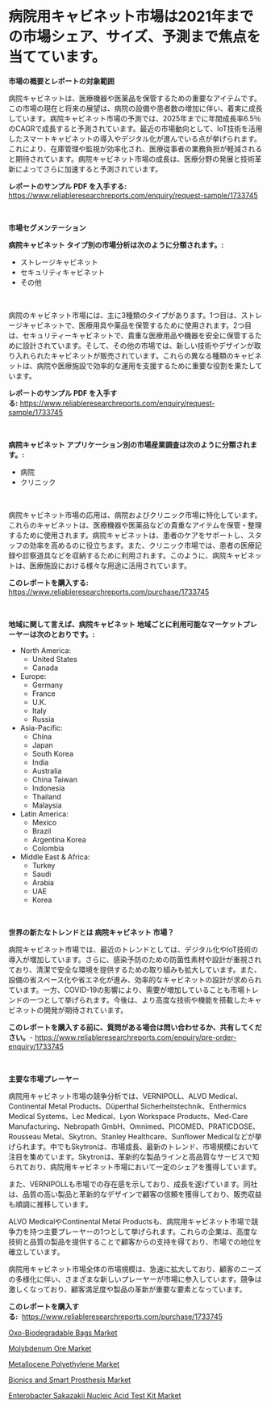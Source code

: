 <p><h1>病院用キャビネット市場は2021年までの市場シェア、サイズ、予測まで焦点を当てています。</h1></p><p><strong>市場の概要とレポートの対象範囲</strong></p>
<p><p>病院キャビネットは、医療機器や医薬品を保管するための重要なアイテムです。この市場の現在と将来の展望は、病院の設備や患者数の増加に伴い、着実に成長しています。病院キャビネット市場の予測では、2025年までに年間成長率6.5％のCAGRで成長すると予測されています。最近の市場動向として、IoT技術を活用したスマートキャビネットの導入やデジタル化が進んでいる点が挙げられます。これにより、在庫管理や監視が効率化され、医療従事者の業務負担が軽減されると期待されています。病院キャビネット市場の成長は、医療分野の発展と技術革新によってさらに加速すると予測されています。</p></p>
<p><strong>レポートのサンプル PDF を入手する:</strong> <a href="https://www.reliableresearchreports.com/enquiry/request-sample/1733745">https://www.reliableresearchreports.com/enquiry/request-sample/1733745</a></p>
<p>&nbsp;</p>
<p><strong>市場セグメンテーション</strong></p>
<p><strong>病院キャビネット タイプ別の市場分析は次のように分類されます。:</strong></p>
<p><ul><li>ストレージキャビネット</li><li>セキュリティキャビネット</li><li>その他</li></ul></p>
<p>&nbsp;</p>
<p><p>病院のキャビネット市場には、主に3種類のタイプがあります。1つ目は、ストレージキャビネットで、医療用具や薬品を保管するために使用されます。2つ目は、セキュリティーキャビネットで、貴重な医療用品や機器を安全に保管するために設計されています。そして、その他の市場では、新しい技術やデザインが取り入れられたキャビネットが販売されています。これらの異なる種類のキャビネットは、病院や医療施設で効率的な運用を支援するために重要な役割を果たしています。</p></p>
<p><strong>レポートのサンプル PDF を入手する:</strong>&nbsp;<a href="https://www.reliableresearchreports.com/enquiry/request-sample/1733745">https://www.reliableresearchreports.com/enquiry/request-sample/1733745</a></p>
<p>&nbsp;</p>
<p><strong> 病院キャビネット アプリケーション別の市場産業調査は次のように分類されます。:</strong></p>
<p><ul><li>病院</li><li>クリニック</li></ul></p>
<p>&nbsp;</p>
<p><p>病院キャビネット市場の応用は、病院およびクリニック市場に特化しています。これらのキャビネットは、医療機器や医薬品などの貴重なアイテムを保管・整理するために使用されます。病院キャビネットは、患者のケアをサポートし、スタッフの効率を高めるのに役立ちます。また、クリニック市場では、患者の医療記録や診察道具などを収納するために利用されます。このように、病院キャビネットは、医療施設における様々な用途に活用されています。</p></p>
<p><strong>このレポートを購入する:</strong>&nbsp; <a href="https://www.reliableresearchreports.com/purchase/1733745">https://www.reliableresearchreports.com/purchase/1733745</a></p>
<p>&nbsp;</p>
<p><strong>地域に関して言えば、病院キャビネット 地域ごとに利用可能なマーケットプレーヤーは次のとおりです。:</strong></p>
<p><ul>
    <li>
        North America:
        <ul>
            <li>United States</li>
            <li>Canada</li>
        </ul>
    </li>
    <li>
        Europe:
        <ul>
            <li>Germany</li>
            <li>France</li>
            <li>U.K.</li>
            <li>Italy</li>
            <li>Russia</li>
        </ul>
    </li>
    <li>
        Asia-Pacific:
        <ul>
            <li>China</li>
            <li>Japan</li>
            <li>South Korea</li>
            <li>India</li>
            <li>Australia</li>
            <li>China Taiwan</li>
            <li>Indonesia</li>
            <li>Thailand</li>
            <li>Malaysia</li>
        </ul>
    </li>
    <li>
        Latin America:
        <ul>
            <li>Mexico</li>
            <li>Brazil</li>
            <li>Argentina Korea</li>
            <li>Colombia</li>
        </ul>
    </li>
    <li>
        Middle East & Africa:
        <ul>
            <li>Turkey</li>
            <li>Saudi</li>
            <li>Arabia</li>
            <li>UAE</li>
            <li>Korea</li>
        </ul>
    </li>
    </ul></p>
<p>&nbsp;</p>
<p><strong>世界の新たなトレンドとは 病院キャビネット 市場？</strong></p>
<p><p>病院キャビネット市場では、最近のトレンドとしては、デジタル化やIoT技術の導入が増加しています。さらに、感染予防のための防菌性素材や設計が重視されており、清潔で安全な環境を提供するための取り組みも拡大しています。また、設備の省スペース化や省エネ化が進み、効率的なキャビネットの設計が求められています。一方、COVID-19の影響により、需要が増加していることも市場トレンドの一つとして挙げられます。今後は、より高度な技術や機能を搭載したキャビネットの開発が期待されています。</p></p>
<p><strong>このレポートを購入する前に、質問がある場合は問い合わせるか、共有してください。</strong>- <a href="https://www.reliableresearchreports.com/enquiry/pre-order-enquiry/1733745">https://www.reliableresearchreports.com/enquiry/pre-order-enquiry/1733745</a></p>
<p>&nbsp;</p>
<p><strong>主要な市場プレーヤー</strong></p>
<p><p>病院用キャビネット市場の競争分析では、VERNIPOLL、ALVO Medical、Continental Metal Products、Düperthal Sicherheitstechnik、Enthermics Medical Systems、Lec Medical、Lyon Workspace Products、Med-Care Manufacturing、Nebropath GmbH、Omnimed、PICOMED、PRATICDOSE、Rousseau Metal、Skytron、Stanley Healthcare、Sunflower Medicalなどが挙げられます。中でもSkytronは、市場成長、最新のトレンド、市場規模において注目を集めています。Skytronは、革新的な製品ラインと高品質なサービスで知られており、病院用キャビネット市場において一定のシェアを獲得しています。</p><p>また、VERNIPOLLも市場での存在感を示しており、成長を遂げています。同社は、品質の高い製品と革新的なデザインで顧客の信頼を獲得しており、販売収益も順調に推移しています。</p><p>ALVO MedicalやContinental Metal Productsも、病院用キャビネット市場で競争力を持つ主要プレーヤーの1つとして挙げられます。これらの企業は、高度な技術と品質の製品を提供することで顧客からの支持を得ており、市場での地位を確立しています。</p><p>病院用キャビネット市場全体の市場規模は、急速に拡大しており、顧客のニーズの多様化に伴い、さまざまな新しいプレーヤーが市場に参入しています。競争は激しくなっており、顧客満足度や製品の革新が重要な要素となっています。</p></p>
<p><strong>このレポートを購入する:</strong>&nbsp;&nbsp;<a href="https://www.reliableresearchreports.com/purchase/1733745">https://www.reliableresearchreports.com/purchase/1733745</a></p>
<p><p><a href="https://artistic-helicopter-ca9.notion.site/Oxo-Biodegradable-Bags-Market-Research-Report-Reveals-The-Latest-Trends-And-Opportunities-of-this-Ma-785e76b94ca649b6b430c1ca55d83347">Oxo-Biodegradable Bags Market</a></p><p><a href="https://view.publitas.com/reportprime-1/molybdenum-ore-market-provides-a-comprehensive-analysis-including-a-macro-overview-of-the-market-as-well-as-micro-details-such-as-market-size-and-competitive-landscape/">Molybdenum Ore Market</a></p><p><a href="https://view.publitas.com/reportprime-1/metallocene-polyethylene-market-furnish-information-about-market-size-market-share-market-dynamics-and-projections-spanning-from-2024-to-2031/">Metallocene Polyethylene Market</a></p><p><a href="https://valiant-lunge-8fe.notion.site/Insights-into-Bionics-and-Smart-Prosthesis-Market-Size-Analysing-Market-Share-Trends-and-Growth-f-c5474e38f4214dddac7b71ed15190671">Bionics and Smart Prosthesis Market</a></p><p><a href="https://picayune-night-cbd.notion.site/Enterobacter-Sakazakii-Nucleic-Acid-Test-Kit-Market-Size-Market-Trends-and-Growth-Outlook-forecast-ed1f687f92f94b6eb55db1c274fc39eb">Enterobacter Sakazakii Nucleic Acid Test Kit Market</a></p></p>